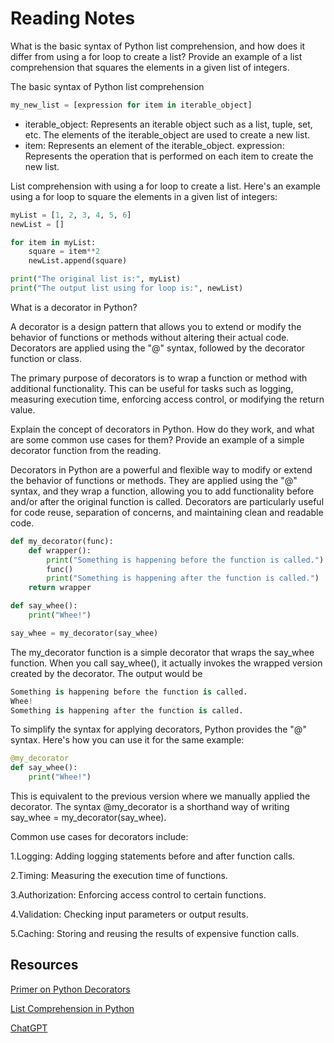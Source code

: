 # Reading Notes

What is the basic syntax of Python list comprehension, and how does it differ from using a for loop to create a list? Provide an example of a list comprehension that squares the elements in a given list of integers.

The basic syntax of Python list comprehension

```python
my_new_list = [expression for item in iterable_object]

```

* iterable_object: Represents an iterable object such as a list, tuple, set, etc. The elements of the iterable_object are used to create a new list.
* item: Represents an element of the iterable_object.
expression: Represents the operation that is performed on each item to create the new list.

List comprehension with using a for loop to create a list. Here's an example using a for loop to square the elements in a given list of integers:

```python
myList = [1, 2, 3, 4, 5, 6]
newList = []

for item in myList:
    square = item**2
    newList.append(square)

print("The original list is:", myList)
print("The output list using for loop is:", newList)

```

What is a decorator in Python?

A decorator is a design pattern that allows you to extend or modify the behavior of functions or methods without altering their actual code. Decorators are applied using the "@" syntax, followed by the decorator function or class.

The primary purpose of decorators is to wrap a function or method with additional functionality. This can be useful for tasks such as logging, measuring execution time, enforcing access control, or modifying the return value.

Explain the concept of decorators in Python. How do they work, and what are some common use cases for them? Provide an example of a simple decorator function from the reading.


Decorators in Python are a powerful and flexible way to modify or extend the behavior of functions or methods. They are applied using the "@" syntax, and they wrap a function, allowing you to add functionality before and/or after the original function is called. Decorators are particularly useful for code reuse, separation of concerns, and maintaining clean and readable code.

```python
def my_decorator(func):
    def wrapper():
        print("Something is happening before the function is called.")
        func()
        print("Something is happening after the function is called.")
    return wrapper

def say_whee():
    print("Whee!")

say_whee = my_decorator(say_whee)
```

The my_decorator function is a simple decorator that wraps the say_whee function. When you call say_whee(), it actually invokes the wrapped version created by the decorator. The output would be

```python
Something is happening before the function is called.
Whee!
Something is happening after the function is called.
```

To simplify the syntax for applying decorators, Python provides the "@" syntax. Here's how you can use it for the same example:

```python
@my_decorator
def say_whee():
    print("Whee!")
```
This is equivalent to the previous version where we manually applied the decorator. The syntax @my_decorator is a shorthand way of writing say_whee = my_decorator(say_whee).

Common use cases for decorators include:

1.Logging: Adding logging statements before and after function calls.

2.Timing: Measuring the execution time of functions.

3.Authorization: Enforcing access control to certain functions.

4.Validation: Checking input parameters or output results.

5.Caching: Storing and reusing the results of expensive function calls.


## Resources

[Primer on Python Decorators](https://realpython.com/primer-on-python-decorators/)

[List Comprehension in Python](https://www.pythonforbeginners.com/basics/list-comprehensions-in-python)

[ChatGPT](https://chat.openai.com/)